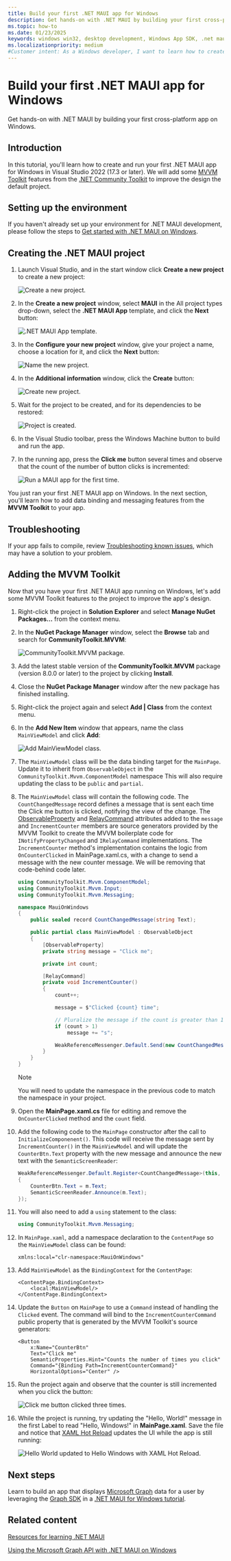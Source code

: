 ```yaml
---
title: Build your first .NET MAUI app for Windows
description: Get hands-on with .NET MAUI by building your first cross-platform app on Windows.
ms.topic: how-to
ms.date: 01/23/2025
keywords: windows win32, desktop development, Windows App SDK, .net maui
ms.localizationpriority: medium
#Customer intent: As a Windows developer, I want to learn how to create and run my first .NET MAUI app for Windows in Visual Studio.
---
```


# Build your first .NET MAUI app for Windows

Get hands-on with .NET MAUI by building your first cross-platform app on Windows.

## Introduction

In this tutorial, you'll learn how to create and run your first .NET MAUI app for Windows in Visual Studio 2022 (17.3 or later). We will add some [MVVM Toolkit](/dotnet/communitytoolkit/mvvm/) features from the [.NET Community Toolkit](/dotnet/communitytoolkit/introduction) to improve the design the default project.

## Setting up the environment

If you haven't already set up your environment for .NET MAUI development, please follow the steps to [Get started with .NET MAUI on Windows](index.md#get-started-with-net-maui-on-windows).

## Creating the .NET MAUI project

1. Launch Visual Studio, and in the start window click **Create a new project** to create a new project:

   ![Create a new project.](images/hello-maui-new-project.png)

1. In the **Create a new project** window, select **MAUI** in the All project types drop-down, select the **.NET MAUI App** template, and click the **Next** button:

   ![.NET MAUI App template.](images/hello-maui-app-template.png)

1. In the **Configure your new project** window, give your project a name, choose a location for it, and click the **Next** button:

   ![Name the new project.](images/hello-maui-name-project.png)

1. In the **Additional information** window, click the **Create** button:

   ![Create new project.](images/hello-maui-addl-info-create.png)

1. Wait for the project to be created, and for its dependencies to be restored:

   ![Project is created.](images/hello-maui-project-created.png)

1. In the Visual Studio toolbar, press the Windows Machine button to build and run the app.

1. In the running app, press the **Click me** button several times and observe that the count of the number of button clicks is incremented:

   ![Run a MAUI app for the first time.](images/hello-maui-first-run-app.png)

You just ran your first .NET MAUI app on Windows. In the next section, you'll learn how to add data binding and messaging features from the **MVVM Toolkit** to your app.

## Troubleshooting

If your app fails to compile, review [Troubleshooting known issues](/dotnet/maui/troubleshooting), which may have a solution to your problem.

## Adding the MVVM Toolkit

Now that you have your first .NET MAUI app running on Windows, let's add some MVVM Toolkit features to the project to improve the app's design.

1. Right-click the project in **Solution Explorer** and select **Manage NuGet Packages...** from the context menu.

1. In the **NuGet Package Manager** window, select the **Browse** tab and search for **CommunityToolkit.MVVM**:

   ![CommunityToolkit.MVVM package.](images/hello-maui-mvvm-pkg.png)

1. Add the latest stable version of the **CommunityToolkit.MVVM** package (version 8.0.0 or later) to the project by clicking **Install**.

1. Close the **NuGet Package Manager** window after the new package has finished installing.

1. Right-click the project again and select **Add | Class** from the context menu.

1. In the **Add New Item** window that appears, name the class `MainViewModel` and click **Add**:

   ![Add MainViewModel class.](images/hello-maui-add-vm.png)

1. The `MainViewModel` class will be the data binding target for the `MainPage`. Update it to inherit from `ObservableObject` in the `CommunityToolkit.Mvvm.ComponentModel` namespace This will also require updating the class to be `public` and `partial`.

1. The `MainViewModel` class will contain the following code. The `CountChangedMessage` record defines a message that is sent each time the Click me button is clicked, notifying the view of the change. The [ObservableProperty](/dotnet/communitytoolkit/mvvm/generators/observableproperty) and [RelayCommand](/dotnet/communitytoolkit/mvvm/generators/relaycommand) attributes added to the `message` and `IncrementCounter` members are source generators provided by the MVVM Toolkit to create the MVVM boilerplate code for `INotifyPropertyChanged` and `IRelayCommand` implementations. The `IncrementCounter` method's implementation contains the logic from `OnCounterClicked` in MainPage.xaml.cs, with a change to send a message with the new counter message. We will be removing that code-behind code later.

    ``` csharp
    using CommunityToolkit.Mvvm.ComponentModel;
    using CommunityToolkit.Mvvm.Input;
    using CommunityToolkit.Mvvm.Messaging;
    
    namespace MauiOnWindows
    {
        public sealed record CountChangedMessage(string Text);
    
        public partial class MainViewModel : ObservableObject
        {
            [ObservableProperty]
            private string message = "Click me";
    
            private int count;
    
            [RelayCommand]
            private void IncrementCounter()
            {
                count++;
    
                message = $"Clicked {count} time";

                // Pluralize the message if the count is greater than 1
                if (count > 1)
                    message += "s";
    
                WeakReferenceMessenger.Default.Send(new CountChangedMessage(message));
            }
        }
    }
    ```

   > [!NOTE]
   > You will need to update the namespace in the previous code to match the namespace in your project.

1. Open the **MainPage.xaml.cs** file for editing and remove the `OnCounterClicked` method and the `count` field.

1. Add the following code to the `MainPage` constructor after the call to `InitializeComponenent()`. This code will receive the message sent by `IncrementCounter()` in the `MainViewModel` and will update the `CounterBtn.Text` property with the new message and announce the new text with the `SemanticScreenReader`:

    ``` csharp
    WeakReferenceMessenger.Default.Register<CountChangedMessage>(this, (r, m) =>
    {
        CounterBtn.Text = m.Text;
        SemanticScreenReader.Announce(m.Text);
    });
    ```

1. You will also need to add a `using` statement to the class:

    ``` csharp
    using CommunityToolkit.Mvvm.Messaging;
    ```

1. In `MainPage.xaml`, add a namespace declaration to the `ContentPage` so the `MainViewModel` class can be found:

    ``` xaml
    xmlns:local="clr-namespace:MauiOnWindows"
    ```

1. Add `MainViewModel` as the `BindingContext` for the `ContentPage`:

    ``` xaml
    <ContentPage.BindingContext>
        <local:MainViewModel/>
    </ContentPage.BindingContext>
    ```

1. Update the `Button` on `MainPage` to use a `Command` instead of handling the `Clicked` event. The command will bind to the `IncrementCounterCommand` public property that is generated by the MVVM Toolkit's source generators:

    ``` xaml
    <Button
        x:Name="CounterBtn"
        Text="Click me"
        SemanticProperties.Hint="Counts the number of times you click"
        Command="{Binding Path=IncrementCounterCommand}"
        HorizontalOptions="Center" />
    ```

1. Run the project again and observe that the counter is still incremented when you click the button:

   ![Click me button clicked three times.](images/hello-maui-mvvm-clicked-3-times.png)

1. While the project is running, try updating the "Hello, World!" message in the first Label to read "Hello, Windows!" in **MainPage.xaml**. Save the file and notice that [XAML Hot Reload](/dotnet/maui/xaml/hot-reload) updates the UI while the app is still running:

   ![Hello World updated to Hello Windows with XAML Hot Reload.](images/hello-maui-xaml-hot-reload-edited.png)

## Next steps

Learn to build an app that displays [Microsoft Graph](/graph/) data for a user by leveraging the [Graph SDK](/graph/sdks/sdks-overview) in a [.NET MAUI for Windows tutorial](tutorial-graph-api.md).

## Related content

[Resources for learning .NET MAUI](/dotnet/maui/get-started/resources)

[Using the Microsoft Graph API with .NET MAUI on Windows](tutorial-graph-api.md)
